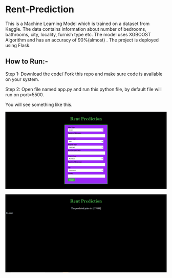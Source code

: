 # Rent-Prediction

This is a Machine Learning Model which is trained on a dataset from Kaggle. The data contains information about number of bedrooms, bathrooms, city, locality, furnish type etc.
The model uses XGBOOST Algorithm and has an accuracy of 90%(almost) .
The project is deployed using Flask.

## How to Run:-

Step 1: Download the code/ Fork this repo and make sure code is available on your system.

Step 2: Open file named app.py and run this python file, by default file will run on port=5500.

You will see something like this.

![](assets/i1.png)


![](assets/i2.png)


